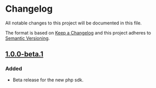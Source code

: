 # Changelog
All notable changes to this project will be documented in this file.

The format is based on [Keep a Changelog](http://keepachangelog.com/en/1.0.0/) and this project adheres to [Semantic Versioning](http://semver.org/spec/v2.0.0.html).

## [1.0.0-beta.1][1.0.0-beta.1]

### Added
* Beta release for the new php sdk.

[1.0.0-beta.1]: https://github.com/heidelpay/heidelpayPHP/tree/1.0.0-beta.1
